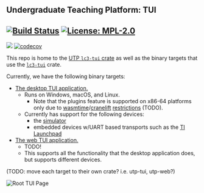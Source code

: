 ## Undergraduate Teaching Platform: TUI

[![Build Status](https://img.shields.io/endpoint.svg?url=https%3A%2F%2Factions-badge.atrox.dev%2Fut-utp%2Ftui%2Fbadge&style=for-the-badge)](https://github.com/ut-utp/tui/actions) [![License: MPL-2.0](https://img.shields.io/github/license/ut-utp/tui?color=orange&style=for-the-badge)](https://opensource.org/licenses/MPL-2.0)
--
[![](https://tokei.rs/b1/github/ut-utp/tui)](https://github.com/ut-utp/tui) [![codecov](https://codecov.io/gh/ut-utp/tui/branch/main/graph/badge.svg)](https://codecov.io/gh/ut-utp/tui)

This repo is home to the [UTP `lc3-tui` crate](tui) as well as the binary targets that use the [`lc3-tui`](tui) crate.

Currently, we have the following binary targets:
  - [The desktop TUI application.](bins/tui.rs)
      + Runs on Windows, macOS, and Linux.
          * Note that the plugins feature is supported on x86-64 platforms only due to [wasmtime](https://wasmtime.dev/)/[cranelift](https://github.com/bytecodealliance/cranelift) [restrictions](https://bytecodealliance.github.io/wasmtime/stability-platform-support.html) (TODO).
      + Currently has support for the following devices:
          * the [simulator](//github.com/ut-utp/prototype/blob/master/baseline-sim)
          * embedded devices w/UART based transports such as the [TI Launchpad](//github.com/ut-utp/tm4c)
  - [The web TUI application.](bins/web.rs)
      + TODO!
      + This supports all the functionality that the desktop application does, but supports different devices.

(TODO: move each target to their own crate? i.e. utp-tui, utp-web?)

![Root TUI Page](https://raw.githubusercontent.com/wiki/ut-utp/tui/root.png)
